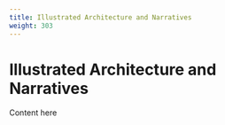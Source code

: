 ```yaml
---
title: Illustrated Architecture and Narratives
weight: 303
---
```

# Illustrated Architecture and Narratives

Content here

